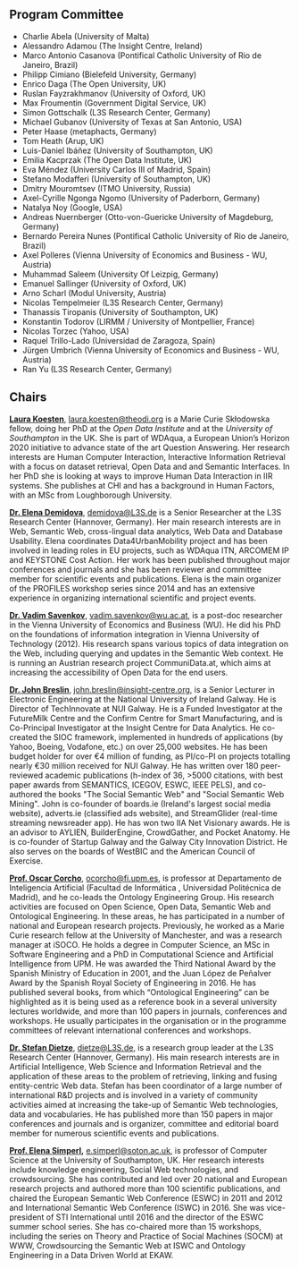 ## [](#programm-committee) Program Committee

*  Charlie Abela (University of Malta)
*  Alessandro Adamou (The Insight Centre, Ireland)
*  Marco Antonio Casanova (Pontifical Catholic University of Rio de Janeiro, Brazil)
*  Philipp Cimiano (Bielefeld University, Germany)
*  Enrico Daga (The Open University, UK)
*  Ruslan Fayzrakhmanov (University of Oxford, UK)
*  Max Froumentin (Government Digital Service, UK)
*  Simon Gottschalk (L3S Research Center, Germany)
*  Michael Gubanov (University of Texas at San Antonio, USA)
*  Peter Haase (metaphacts, Germany)
*  Tom Heath (Arup, UK)
*  Luis-Daniel Ibáñez (University of Southampton, UK)
*  Emilia Kacprzak (The Open Data Institute, UK)
*  Eva Méndez (University Carlos III of Madrid, Spain)
*  Stefano Modafferi (University of Southampton, UK)
*  Dmitry Mouromtsev (ITMO University, Russia)
*  Axel-Cyrille Ngonga Ngomo (University of Paderborn, Germany)
*  Natalya Noy (Google, USA)
*  Andreas Nuernberger (Otto-von-Guericke University of Magdeburg, Germany)
*  Bernardo Pereira Nunes (Pontifical Catholic University of Rio de Janeiro, Brazil)
*  Axel Polleres (Vienna University of Economics and Business - WU, Austria)
*  Muhammad Saleem (University Of Leizpig, Germany)
*  Emanuel Sallinger (University of Oxford, UK)
*  Arno Scharl (Modul University, Austria)
*  Nicolas Tempelmeier (L3S Research Center, Germany)
*  Thanassis Tiropanis (University of Southampton, UK)
*  Konstantin Todorov (LIRMM / University of Montpellier, France)
*  Nicolas Torzec (Yahoo, USA)
*  Raquel Trillo-Lado (Universidad de Zaragoza, Spain)
*  Jürgen Umbrich (Vienna University of Economics and Business - WU, Austria)
*  Ran Yu (L3S Research Center, Germany)


## [](#chairs) Chairs

**[Laura Koesten](https://theodi.org/team/laura-koesten)**, <laura.koesten@theodi.org> is a Marie Curie Skłodowska fellow, doing her PhD at the *Open Data Institute* and at the *University of Southampton* in the UK. She is part of WDAqua, a European Union’s Horizon 2020 initiative to advance state of the art Question Answering. Her research interests are Human Computer Interaction, Interactive Information Retrieval with a focus on dataset retrieval, Open Data and and Semantic Interfaces. In her PhD she is looking at ways to improve Human Data Interaction in IIR systems. She publishes at CHI and has a background in Human Factors, with an MSc from Loughborough University.

**[Dr. Elena Demidova](https://demidova.wordpress.com/)**, <demidova@L3S.de> is a Senior Researcher at the L3S Research Center (Hannover, Germany). Her main research interests are in Web, Semantic Web, cross-lingual data analytics, Web Data and Database Usability. Elena coordinates Data4UrbanMobility project and has been involved in leading roles in EU projects, such as WDAqua ITN, ARCOMEM IP and KEYSTONE Cost Action. Her work has been published throughout major conferences and journals and she has been reviewer and committee member for scientific events and publications. Elena is the main organizer of the PROFILES workshop series since 2014 and has an extensive experience in organizing international scientific and project events.

**[Dr. Vadim Savenkov](https://www.wu.ac.at/infobiz/team/vadim-savenkov)**, <vadim.savenkov@wu.ac.at>, is a post-doc researcher in the Vienna University of Economics and Business (WU). He did his PhD on the foundations of information integration in Vienna University of Technology (2012). His research spans various topics of data integration on the Web, including querying and updates in the Semantic Web context. He is running an Austrian research project CommuniData.at, which aims at increasing the accessibility of Open Data for the end users.

**[Dr. John Breslin](http://www.nuigalway.ie/our-research/people/engineering-and-informatics/johnbreslin/)**, <john.breslin@insight-centre.org>, is a Senior Lecturer in Electronic Engineering at the National University of Ireland Galway. He is Director of TechInnovate at NUI Galway. He is a Funded Investigator at the FutureMilk Centre and the Confirm Centre for Smart Manufacturing, and is Co-Principal Investigator at the Insight Centre for Data Analytics. He co-created the SIOC framework, implemented in hundreds of applications (by Yahoo, Boeing, Vodafone, etc.) on over 25,000 websites. He has been budget holder for over €4 million of funding, as PI/co-PI on projects totalling nearly €30 million received for NUI Galway. He has written over 180 peer-reviewed academic publications (h-index of 36, >5000 citations, with best paper awards from SEMANTICS, ICEGOV, ESWC, IEEE PELS), and co-authored the  books "The Social Semantic Web" and "Social Semantic Web Mining". John is co-founder of boards.ie (Ireland's largest social media website), adverts.ie (classified ads website), and StreamGlider (real-time streaming newsreader app). He has won two IIA Net Visionary awards. He is an advisor to AYLIEN, BuilderEngine, CrowdGather, and Pocket Anatomy. He is co-founder of Startup Galway and the Galway City Innovation District. He also serves on the boards of WestBIC and the American Council of Exercise.

**[Prof. Oscar Corcho](http://mayor2.dia.fi.upm.es/oeg-upm/index.php/en/teachers/11-ocorcho/)**, <ocorcho@fi.upm.es>, is professor at Departamento de Inteligencia Artificial (Facultad de Informática , Universidad Politécnica de Madrid), and he co-leads the Ontology Engineering Group. His research activities are focused on Open Science, Open Data, Semantic Web and Ontological Engineering. In these areas, he has participated in a number of national and European research projects. Previously, he worked as a Marie Curie research fellow at the University of Manchester, and was a research manager at iSOCO. He holds a degree in Computer Science, an MSc in Software Engineering and a PhD in Computational Science and Artificial Intelligence from UPM. He was awarded the Third National Award by the Spanish Ministry of Education in 2001, and the Juan López de Peñalver Award by the Spanish Royal Society of Engineering in 2016. He has published several books, from which “Ontological Engineering” can be highlighted as it is being used as a reference book in a several university lectures worldwide, and more than 100 papers in journals, conferences and workshops. He usually participates in the organisation or in the programme committees of relevant international conferences and workshops. 

**[Dr. Stefan Dietze](http://purl.org/dietze)**, <dietze@L3S.de>, is a research group leader at the L3S Research Center (Hannover, Germany). His main research interests are in Artificial Intelligence, Web Science and Information Retrieval and the application of these areas to the problem of retrieving, linking and fusing entity-centric Web data. Stefan has been coordinator of a large number of international R&D projects and is involved in a variety of community activities aimed at increasing the take-up of Semantic Web technologies, data and vocabularies. He has published more than 150 papers in major conferences and journals and is organizer, committee and editorial board member for numerous scientific events and publications.

**[Prof. Elena Simperl](http://elenasimperl.eu),** <e.simperl@soton.ac.uk>, is professor of Computer Science at the University of Southampton, UK. Her research interests include knowledge engineering, Social Web technologies, and crowdsourcing. She has contributed and led over 20 national and European research projects and authored more than 100 scientific publications, and chaired the European Semantic Web Conference (ESWC) in 2011 and 2012 and International Semantic Web Conference (ISWC) in 2016. She was vice-president of STI International until 2016 and the director of the ESWC summer school series. She has co-chaired more than 15 workshops, including the series on Theory and Practice of Social Machines (SOCM) at WWW, Crowdsourcing the Semantic Web at ISWC and Ontology Engineering in a Data Driven World at EKAW.

 

